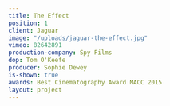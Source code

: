```yaml
---
title: The Effect
position: 1
client: Jaguar
image: "/uploads/jaguar-the-effect.jpg"
vimeo: 82642891
production-company: Spy Films
dop: Tom O'Keefe
producer: Sophie Dewey
is-shown: true
awards: Best Cinematography Award MACC 2015
layout: project
---
```



